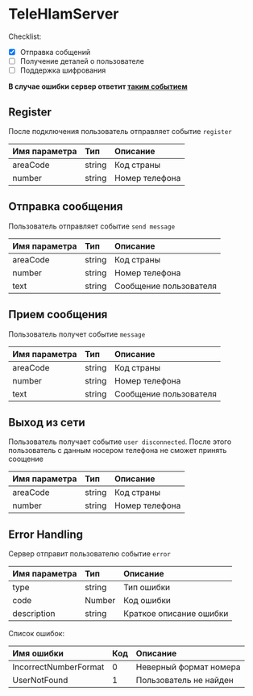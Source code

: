 # TeleHlamServer
Checklist:
- [x] Отправка собщений
- [ ] Получение деталей о пользователе
- [ ] Поддержка шифрования

__**В случае ошибки сервер ответит [таким событием](#error-handling)**__
## Register
После подключения пользователь отправляет событие `register`  

| Имя параметра |  Тип   |                Описание               |
| :------------ | :----- | :------------------------------------ |
|  areaCode     | string |  Код страны                           |
|  number       | string |  Номер телефона                       |


## Отправка сообщения
Пользователь отправляет событие `send message`

| Имя параметра |  Тип   |                Описание               |
| :------------ | :----- | :------------------------------------ |
|  areaCode     | string | Код страны                            |
|  number       | string | Номер телефона                        |
|  text         | string | Сообщение пользователя                |


## Прием сообщения
Пользователь получет событие `message`

| Имя параметра |  Тип   |                Описание               |
| :------------ | :----- | :------------------------------------ |
|  areaCode     | string | Код страны                            |
|  number       | string | Номер телефона                        |
|  text         | string | Сообщение пользователя                |


## Выход из сети
Пользователь получает событие `user disconnected`. После этого 
пользователь с данным носером телефона не сможет принять соощение

| Имя параметра |  Тип   |                Описание               |
| :------------ | :----- | :------------------------------------ |
|  areaCode  | string | Код страны                            |
|  number       | string | Номер телефона                        |


## Error Handling
Сервер отправит пользователю событие `error`

| Имя параметра |  Тип   |                Описание               |
| :------------ | :----- | :------------------------------------ |
| type          | string | Тип ошибки                            |
| code          | Number | Код ошибки                            |
| description   | string | Краткое описание ошибки               |


Список ошибок:

| Имя ошибки            |  Код   |           Описание            |
| :-------------------- | :----- | :---------------------------- |
| IncorrectNumberFormat | 0      | Неверный формат номера        |
| UserNotFound          | 1      | Пользователь не найден        |
